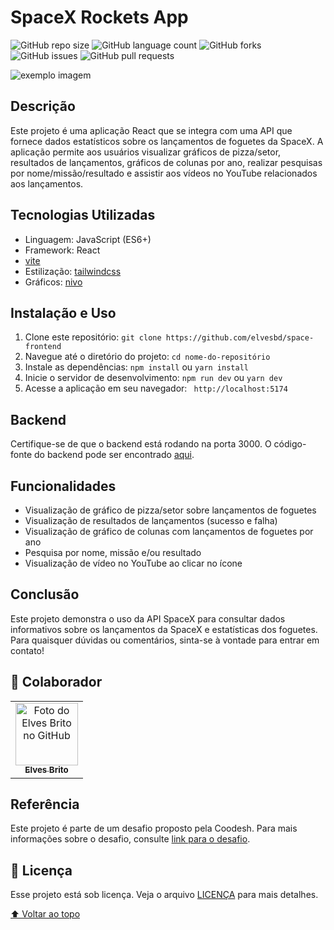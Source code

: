 # SpaceX Rockets App

<!---Esses são exemplos. Veja https://shields.io para outras pessoas ou para personalizar este conjunto de escudos. Você pode querer incluir dependências, status do projeto e informações de licença aqui--->

![GitHub repo size](https://img.shields.io/github/repo-size/elvesbd/space-frontend?style=for-the-badge)
![GitHub language count](https://img.shields.io/github/languages/count/elvesbd/space-frontend?style=for-the-badge)
![GitHub forks](https://img.shields.io/github/forks/elvesbd/space-frontend?style=for-the-badge)
![GitHub issues](https://img.shields.io/github/issues-raw/elvesbd/space-frontend?style=for-the-badge)
![GitHub pull requests](https://img.shields.io/github/issues-pr/elvesbd/space-frontend?style=for-the-badge)

<img src="https://i.imgur.com/9dD3XGg.png" alt="exemplo imagem">

## Descrição

Este projeto é uma aplicação React que se integra com uma API que fornece dados estatísticos sobre os lançamentos de foguetes da SpaceX. A aplicação permite aos usuários visualizar gráficos de pizza/setor, resultados de lançamentos, gráficos de colunas por ano, realizar pesquisas por nome/missão/resultado e assistir aos vídeos no YouTube relacionados aos lançamentos.

## Tecnologias Utilizadas

- Linguagem: JavaScript (ES6+)
- Framework: React
- [vite](https://vitejs.dev/)
- Estilização: [tailwindcss](https://tailwindcss.com/)
- Gráficos: [nivo](https://nivo.rocks/)

## Instalação e Uso

1. Clone este repositório: `git clone https://github.com/elvesbd/space-frontend`
2. Navegue até o diretório do projeto: `cd nome-do-repositório`
3. Instale as dependências: `npm install` ou `yarn install`
4. Inicie o servidor de desenvolvimento: `npm run dev` ou `yarn dev`
5. Acesse a aplicação em seu navegador: ` http://localhost:5174`

## Backend

Certifique-se de que o backend está rodando na porta 3000. O código-fonte do backend pode ser encontrado [aqui](https://github.com/elvesbd/space-backend).

## Funcionalidades

- Visualização de gráfico de pizza/setor sobre lançamentos de foguetes
- Visualização de resultados de lançamentos (sucesso e falha)
- Visualização de gráfico de colunas com lançamentos de foguetes por ano
- Pesquisa por nome, missão e/ou resultado
- Visualização de vídeo no YouTube ao clicar no ícone

## Conclusão

Este projeto demonstra o uso da API SpaceX para consultar dados informativos sobre os lançamentos da SpaceX e estatísticas dos foguetes.
Para quaisquer dúvidas ou comentários, sinta-se à vontade para entrar em contato!

## 🤝 Colaborador

<table>
  <tr>
    <td align="center">
      <a href="#">
        <img src="https://github.com/elvesbd.png" width="100px;" alt="Foto do Elves Brito no GitHub"/><br>
        <sub>
          <b>Elves Brito</b>
        </sub>
      </a>
    </td>
  </tr>
</table>

## Referência

Este projeto é parte de um desafio proposto pela Coodesh. Para mais informações sobre o desafio, consulte [link para o desafio](https://lab.coodesh.com/elvesbrito/spacex).

## 📝 Licença

Esse projeto está sob licença. Veja o arquivo [LICENÇA](LICENSE.md) para mais detalhes.

[⬆ Voltar ao topo](#Fincheck)<br>
